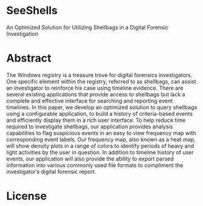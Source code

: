 # SeeShells
An Optimized Solution for Utilizing Shellbags in a Digital Forensic Investigation

# Abstract
The Windows registry is a treasure trove for digital forensics investigators.  One specific element within the registry, referred to as shellbags, can assist an investigator to reinforce his case using timeline evidence.  There are several existing applications that provide access to shellbags but lack a complete and effective interface for searching and reporting event timelines.  In this paper, we develop an optimized solution to query shellbags using a configurable application, to build a history of criteria-based events and efficiently display them in a rich user interface.  To help reduce time required to investigate shellbags, our application provides analysis capabilities to flag suspicious events in an easy to view frequency map with corresponding event labels.  Our frequency map, also known as a heat map, will show density plots in a range of colors to identify periods of heavy and light activities by the user in question.  In addition to timeline history of user events, our application will also provide the ability to export parsed information into various commonly used file formats to compliment the investigator’s digital forensic report. 

# License
